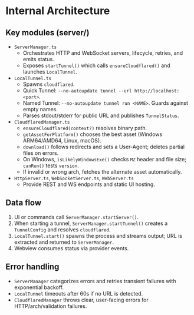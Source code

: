 # Internal Architecture

## Key modules (server/)
- `ServerManager.ts`
  - Orchestrates HTTP and WebSocket servers, lifecycle, retries, and emits status.
  - Exposes `startTunnel()` which calls `ensureCloudflared()` and launches `LocalTunnel`.
- `LocalTunnel.ts`
  - Spawns `cloudflared`.
  - Quick Tunnel: `--no-autoupdate tunnel --url http://localhost:<port>`.
  - Named Tunnel: `--no-autoupdate tunnel run <NAME>`. Guards against empty names.
  - Parses stdout/stderr for public URL and publishes `TunnelStatus`.
- `CloudflaredManager.ts`
  - `ensureCloudflared(context?)` resolves binary path.
  - `getAssetForPlatform()` chooses the best asset (Windows ARM64/AMD64, Linux, macOS).
  - `download()` follows redirects and sets a User-Agent; deletes partial files on errors.
  - On Windows, `isLikelyWindowsExe()` checks `MZ` header and file size; `canRun()` tests `version`.
  - If invalid or wrong arch, fetches the alternate asset automatically.
- `HttpServer.ts`, `WebSocketServer.ts`, `WebServer.ts`
  - Provide REST and WS endpoints and static UI hosting.

## Data flow
1. UI or commands call `ServerManager.startServer()`.
2. When starting a tunnel, `ServerManager.startTunnel()` creates a `TunnelConfig` and resolves `cloudflared`.
3. `LocalTunnel.start()` spawns the process and streams output; URL is extracted and returned to `ServerManager`.
4. Webview consumes status via provider events.

## Error handling
- `ServerManager` categorizes errors and retries transient failures with exponential backoff.
- `LocalTunnel` timeouts after 60s if no URL is detected.
- `CloudflaredManager` throws clear, user-facing errors for HTTP/arch/validation failures.
